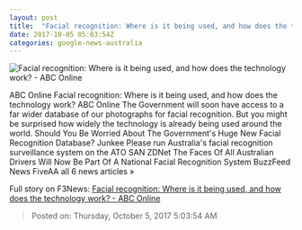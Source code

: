 ```yaml
---
layout: post
title:  "Facial recognition: Where is it being used, and how does the technology work? - ABC Online"
date: 2017-10-05 05:03:54Z
categories: google-news-australia
---
```


![Facial recognition: Where is it being used, and how does the technology work? - ABC Online](http://www.abc.net.au/news/image/5303006-1x1-700x700.jpg)

ABC Online Facial recognition: Where is it being used, and how does the technology work? ABC Online The Government will soon have access to a far wider database of our photographs for facial recognition. But you might be surprised how widely the technology is already being used around the world. Should You Be Worried About The Government's Huge New Facial Recognition Database? Junkee Please run Australia's facial recognition surveillance system on the ATO SAN ZDNet The Faces Of All Australian Drivers Will Now Be Part Of A National Facial Recognition System BuzzFeed News FiveAA all 6 news articles »


Full story on F3News: [Facial recognition: Where is it being used, and how does the technology work? - ABC Online](http://www.f3nws.com/n/CKtUaC)

> Posted on: Thursday, October 5, 2017 5:03:54 AM
